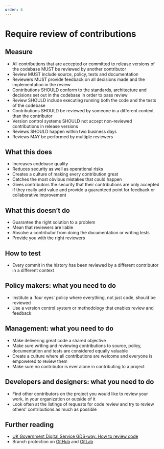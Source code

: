 ```yaml
---
order: 6
---
```


# Require review of contributions

## Measure

* All contributions that are accepted or committed to release versions of the codebase MUST be reviewed by another contributor
* Review MUST include source, policy, tests and documentation
* Reviewers MUST provide feedback on all decisions made and the implementation in the review
* Contributions SHOULD conform to the standards, architecture and decisions set out in the codebase in order to pass review
* Review SHOULD include executing running both the code and the tests of the codebase
* Contributions SHOULD be reviewed by someone in a different context than the contributor
* Version control systems SHOULD not accept non-reviewed contributions in release versions
* Reviews SHOULD happen within two business days
* Reviews MAY be performed by multiple reviewers

## What this does

* Increases codebase quality
* Reduces security as well as operational risks
* Creates a culture of making every contribution great
* Catches the most obvious mistakes that could happen
* Gives contributors the security that their contributions are only accepted if they really add value and provide a guaranteed point for feedback or collaborative improvement

## What this doesn’t do

* Guarantee the right solution to a problem
* Mean that reviewers are liable
* Absolve a contributor from doing the documentation or writing tests
* Provide you with the right reviewers

## How to test

* Every commit in the history has been reviewed by a different contributor in a different context

## Policy makers: what you need to do

* Institute a 'four eyes' policy where everything, not just code, should be reviewed
* Use a version control system or methodology that enables review and feedback

## Management: what you need to do

* Make delivering great code a shared objective
* Make sure writing and reviewing contributions to source, policy, documentation and tests are considered equally valuable
* Create a culture where all contributions are welcome and everyone is empowered to review them
* Make sure no contributor is ever alone in contributing to a project

## Developers and designers: what you need to do

* Find other contributors on the project you would like to review your work, in your organization or outside of it
* Look often at the listings of requests for code review and try to review others' contributions as much as possible

## Further reading

* [UK Government Digital Service GDS-way: How to review code](https://gds-way.cloudapps.digital/manuals/code-review-guidelines.html#content)
* Branch protection on [GitHub](https://help.github.com/en/articles/about-protected-branches) and [GitLab](https://about.gitlab.com/2014/11/26/keeping-your-code-protected/)
